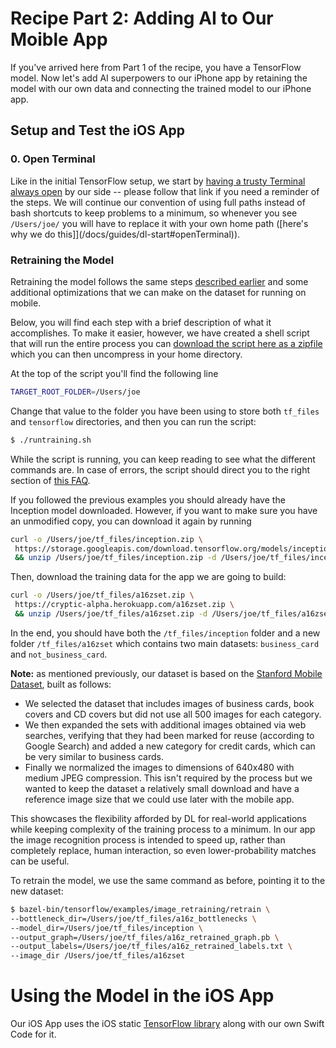 
# Recipe Part 2: Adding AI to Our Moible App

If you've arrived here from Part 1 of the recipe, you have a TensorFlow model. Now let's add AI superpowers to our iPhone app by retaining the model with our own data and connecting the trained model to our iPhone app.

## <a name="setupiOS"></a>Setup and Test the iOS App


### 0. Open Terminal

Like in the initial TensorFlow setup, we start by [having a trusty Terminal always open](/docs/guides/dl-start#openTerminal) by our side -- please follow that link if you need a reminder of the steps. We will continue our convention of using full paths instead of bash shortcuts to keep problems to a minimum, so whenever you see `/Users/joe/` you will have to replace it with your own home path ([here's why we do this]](/docs/guides/dl-start#openTerminal)).


### Retraining the Model

Retraining the model follows the same steps [described earlier](/docs/guides/dl-start) and some additional optimizations that we can make on the dataset for running on mobile.

Below, you will find each step with a brief description of what it accomplishes. To make it easier, however, we have created a shell script that will run the entire process you can [download the script here as a zipfile](/scripts/runtraining.sh.zip) which you can then uncompress in your home directory.

At the top of the script you'll find the following line

```bash
TARGET_ROOT_FOLDER=/Users/joe
```

Change that value to the folder you have been using to store both `tf_files` and `tensorflow` directories, and then you can run the script:

```bash
$ ./runtraining.sh
```

While the script is running, you can keep reading to see what the different commands are. In case of errors, the script should direct you to the right section of [this FAQ](/docs/guides/dl-errors-faq).

If you followed the previous examples you should already have the Inception model downloaded. However, if you want to make sure you have an unmodified copy, you can download it again by running

```bash
curl -o /Users/joe/tf_files/inception.zip \
 https://storage.googleapis.com/download.tensorflow.org/models/inception5h.zip \
 && unzip /Users/joe/tf_files/inception.zip -d /Users/joe/tf_files/inception
```

Then, download the training data for the app we are going to build:

```bash
curl -o /Users/joe/tf_files/a16zset.zip \
 https://cryptic-alpha.herokuapp.com/a16zset.zip \
 && unzip /Users/joe/tf_files/a16zset.zip -d /Users/joe/tf_files/a16zset
```

In the end, you should have both the `/tf_files/inception` folder and a new folder `/tf_files/a16zset` which contains two main datasets: `business_card` and `not_business_card`.

**Note:** as mentioned previously, our dataset is based on the [Stanford Mobile Dataset](/reference-material/chandrasekhar2011stanford.pdf), built as follows:

* We selected the dataset that includes images of business cards, book covers and CD covers but did not use all 500 images for each category.
* We then expanded the sets with additional images obtained via web searches, verifying that they had been marked for reuse (according to Google Search) and added a new category for credit cards, which can be very similar to business cards.
* Finally we normalized the images to dimensions of 640x480 with medium JPEG compression. This isn't required by the process but we wanted to keep the dataset a relatively small download and have a reference image size that we could use later with the mobile app.  

This showcases the flexibility afforded by DL for real-world applications while keeping complexity of the training process to a minimum. In our app the image recognition process is intended to speed up, rather than completely replace, human interaction, so even lower-probability matches can be useful.

To retrain the model, we use the same command as before, pointing it to the new dataset:

```bash
$ bazel-bin/tensorflow/examples/image_retraining/retrain \
--bottleneck_dir=/Users/joe/tf_files/a16z_bottlenecks \
--model_dir=/Users/joe/tf_files/inception \
--output_graph=/Users/joe/tf_files/a16z_retrained_graph.pb \
--output_labels=/Users/joe/tf_files/a16z_retrained_labels.txt \
--image_dir /Users/joe/tf_files/a16zset
```

# Using the Model in the iOS App

Our iOS App uses the iOS static [TensorFlow library](https://github.com/tensorflow/tensorflow/tree/master/tensorflow/contrib/ios_examples) along with our own Swift Code for it. 
